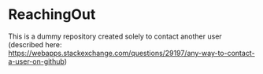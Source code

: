 # ReachingOut
This is a dummy repository created solely to contact another user (described here: https://webapps.stackexchange.com/questions/29197/any-way-to-contact-a-user-on-github)
